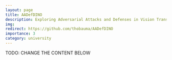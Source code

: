 ```yaml
---
layout: page
title: AADefDINO
description: Exploring Adversarial Attacks and Defenses in Vision Transformers trained with DINO.
img: 
redirect: https://github.com/thobauma/AADefDINO
importance: 3
category: university
---
```


TODO: CHANGE THE CONTENT BELOW
